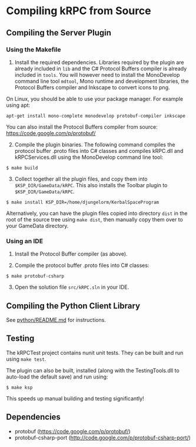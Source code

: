 Compiling kRPC from Source
==========================

## Compiling the Server Plugin

### Using the Makefile

1. Install the required dependencies. Libraries required by the plugin are already included in `lib` and the C# Protocol Buffers compiler is already included in `tools`. You will however need to install the MonoDevelop command line tool `mdtool`, Mono runtime and development libraries, the Protocol Buffers compiler and Inkscape to convert icons to png.

 On Linux, you should be able to use your package manager. For example using apt:

 `apt-get install mono-complete monodevelop protobuf-compiler inkscape`

 You can also install the Protocol Buffers compiler from source: https://code.google.com/p/protobuf/

2. Compile the plugin binaries. The following command compiles the protocol buffer .proto files into C# classes and compiles kRPC.dll and kRPCServices.dll using the MonoDevelop command line tool:

 `$ make build`

3. Collect together all the plugin files, and copy them into `$KSP_DIR/GameData/kRPC`. This also installs the Toolbar plugin to `$KSP_DIR/GameData/kRPC`.

 `$ make install KSP_DIR=/home/djungelorm/KerbalSpaceProgram`

 Alternatively, you can have the plugin files copied into directory `dist` in the root of the source tree using `make dist`, then manually copy them over to your GameData directory.

### Using an IDE

1. Install the Protocol Buffer compiler (as above).

2. Compile the protocol buffer .proto files into C# classes:

 `$ make protobuf-csharp`

3. Open the solution file `src/kRPC.sln` in your IDE.

## Compiling the Python Client Library

See [python/README.md](python/README.md) for instructions.

## Testing

The kRPCTest project contains nunit unit tests. They can be built and run using `make test`.

The plugin can also be built, installed (along with the TestingTools.dll to auto-load the default save) and run using:

`$ make ksp`

This speeds up manual building and testing significantly!

## Dependencies

 * protobuf (https://code.google.com/p/protobuf/)
 * protobuf-csharp-port (http://code.google.com/p/protobuf-csharp-port/)
